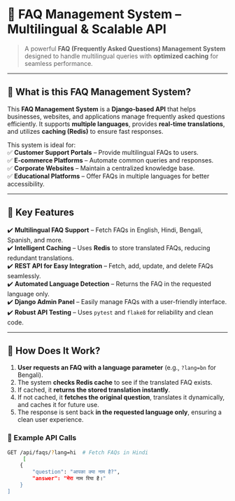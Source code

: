 # 🚀 FAQ Management System – Multilingual & Scalable API  
> A powerful **FAQ (Frequently Asked Questions) Management System** designed to handle multilingual queries with **optimized caching** for seamless performance.

---

## 📌 What is this FAQ Management System?  
This **FAQ Management System** is a **Django-based API** that helps businesses, websites, and applications manage frequently asked questions efficiently. It supports **multiple languages**, provides **real-time translations**, and utilizes **caching (Redis)** to ensure fast responses.  

This system is ideal for:  
✅ **Customer Support Portals** – Provide multilingual FAQs to users.  
✅ **E-commerce Platforms** – Automate common queries and responses.  
✅ **Corporate Websites** – Maintain a centralized knowledge base.  
✅ **Educational Platforms** – Offer FAQs in multiple languages for better accessibility.  

---

## 🌟 Key Features  
✔️ **Multilingual FAQ Support** – Fetch FAQs in English, Hindi, Bengali, Spanish, and more.  
✔️ **Intelligent Caching** – Uses **Redis** to store translated FAQs, reducing redundant translations.  
✔️ **REST API for Easy Integration** – Fetch, add, update, and delete FAQs seamlessly.  
✔️ **Automated Language Detection** – Returns the FAQ in the requested language only.  
✔️ **Django Admin Panel** – Easily manage FAQs with a user-friendly interface.  
✔️ **Robust API Testing** – Uses `pytest` and `flake8` for reliability and clean code.  

---

## 🚀 How Does It Work?  
1. **User requests an FAQ with a language parameter** (e.g., `?lang=bn` for Bengali).  
2. The system **checks Redis cache** to see if the translated FAQ exists.  
3. If cached, it **returns the stored translation instantly**.  
4. If not cached, it **fetches the original question**, translates it dynamically, and caches it for future use.  
5. The response is sent back **in the requested language only**, ensuring a clean user experience.  

### 📌 Example API Calls  
```sh
GET /api/faqs/?lang=hi  # Fetch FAQs in Hindi
     [
    {
        "question": "आपका क्या नाम है?",
        "answer": "मेरा नाम रिया है।"
    }
]
